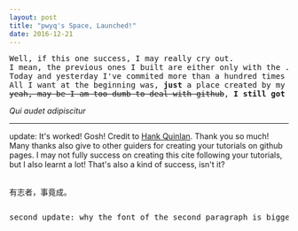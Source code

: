 ```yaml
---
layout: post
title: "pwyq's Space, Launched!"
date: 2016-12-21
---
```

<pre>
Well, if this one success, I may really cry out. 
I mean, the previous ones I built are either only with the .github.io working or only have the post function.
Today and yesterday I've commited more than a hundred times and re-created the github page for idk-how-many-times.
All I want at the beginning was, <strong>just</strong> a place created by my own to post some articles I like; however,
<del>yeah, may be I am too dumb to deal with github</del>, <strong>I still got here</strong> : ) with some fresh HTML and git knowledge.
</pre>
<quote><i>Qui audet adipiscitur</i></quote>
<hr>

<p>update: It's worked! Gosh! Credit to <a href="http://jmcglone.com/guides/github-pages/">Hank Quinlan</a>. Thank you so much!
Many thanks also give to other guiders for creating your tutorials on github pages. I may not fully success on creating this cite following your tutorials, but I also learnt a lot! That's also a kind of success, isn't it?</p>
<br>
有志者，事竟成。
<pre><p>second update: why the font of the second paragraph is bigger than the first paragraph?</p></pre>
